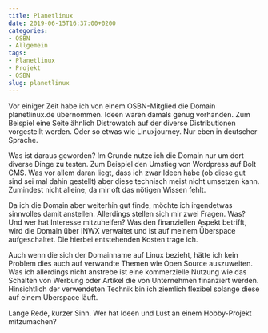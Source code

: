 ```yaml
---
title: Planetlinux
date: 2019-06-15T16:37:00+0200
categories:
- OSBN
- Allgemein
tags:
- Planetlinux
- Projekt
- OSBN
slug: planetlinux
---
```

Vor einiger Zeit habe ich von einem OSBN-Mitglied die Domain planetlinux.de übernommen. Ideen waren damals genug vorhanden. Zum Beispiel eine Seite ähnlich Distrowatch auf der diverse Distributionen vorgestellt werden. Oder so etwas wie Linuxjourney. Nur eben in deutscher Sprache.

Was ist daraus geworden? Im Grunde nutze ich die Domain nur um dort diverse Dinge zu testen. Zum Beispiel den Umstieg von Wordpress auf Bolt CMS. Was vor allem daran liegt, dass ich zwar Ideen habe (ob diese gut sind sei mal dahin gestellt) aber diese technisch meist nicht umsetzen kann. Zumindest nicht alleine, da mir oft das nötigen Wissen fehlt.

Da ich die Domain aber weiterhin gut finde, möchte ich irgendetwas sinnvolles damit anstellen. Allerdings stellen sich mir zwei Fragen. Was? Und wer hat Interesse mitzuhelfen? Was den finanziellen Aspekt betrifft, wird die Domain über INWX verwaltet und ist auf meinem Überspace aufgeschaltet. Die hierbei entstehenden Kosten trage ich.

Auch wenn die sich der Domainname auf Linux bezieht, hätte ich kein Problem dies auch auf verwandte Themen wie Open Source auszuweiten. Was ich allerdings nicht anstrebe ist eine kommerzielle Nutzung wie das Schalten von Werbung oder Artikel die von Unternehmen finanziert werden. Hinsichtlich der verwendeten Technik bin ich ziemlich flexibel solange diese auf einem Uberspace läuft.

Lange Rede, kurzer Sinn. Wer hat Ideen und Lust an einem Hobby-Projekt mitzumachen? 